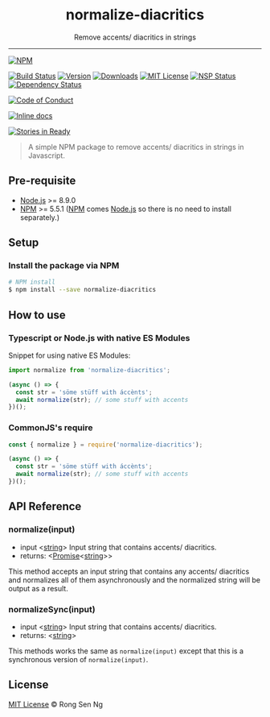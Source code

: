 <div align="center" style="text-align: center;">
  <h1 style="border-bottom: none;">normalize-diacritics</h1>

  <p>Remove accents/ diacritics in strings</p>
</div>

<hr />

[![NPM][nodei-badge]][nodei-url]

[![Build Status][travis-badge]][travis-url]
[![Version][version-badge]][version-url]
[![Downloads][downloads-badge]][downloads-url]
[![MIT License][mit-license-badge]][mit-license-url]
[![NSP Status][nsp-badge]][nsp-url]
[![Dependency Status][daviddm-badge]][daviddm-url]

[![Code of Conduct][coc-badge]][coc-url]

<!-- [![Codacy Badge][codacy-badge]][codacy-url] -->
[![Inline docs][inch-badge]][inch-url]
<!-- [![codebeat badge][codebeat-badge]][codebeat-url] -->

[![Stories in Ready][waffle-badge]][waffle-url]

> A simple NPM package to remove accents/ diacritics in strings in Javascript.

## Pre-requisite

- [Node.js][node-js-url] >= 8.9.0
- [NPM][npm-url] >= 5.5.1 ([NPM][npm-url] comes [Node.js][node-js-url] so there is no need to install separately.)

## Setup

### Install the package via NPM

```sh
# NPM install
$ npm install --save normalize-diacritics
```

## How to use

### Typescript or Node.js with native ES Modules

Snippet for using native ES Modules:

```ts
import normalize from 'normalize-diacritics';

(async () => {
  const str = 'söme stüff with áccènts';
  await normalize(str); // some stuff with accents
})();
```

### CommonJS's require

```js
const { normalize } = require('normalize-diacritics');

(async () => {
  const str = 'söme stüff with áccènts';
  await normalize(str); // some stuff with accents
})();
```

## API Reference

### normalize(input)

 - input <[string][string-mdn-url]> Input string that contains accents/ diacritics.
 - returns: <[Promise][promise-mdn-url]<[string][string-mdn-url]>>

This method accepts an input string that contains any accents/ diacritics and normalizes all of them asynchronously and the normalized string will be output as a result.

### normalizeSync(input)

 - input <[string][string-mdn-url]> Input string that contains accents/ diacritics.
 - returns: <[string][string-mdn-url]>

This methods works the same as `normalize(input)` except that this is a synchronous version of `normalize(input)`.

## License

[MIT License](http://motss.mit-license.org/) © Rong Sen Ng

[node-js-url]: https://nodejs.org
[npm-url]: https://www.npmjs.com
[node-releases-url]: https://nodejs.org/en/download/releases
[string-mdn-url]: https://developer.mozilla.org/en-US/docs/Web/JavaScript/Reference/Global_Objects/String
[promise-mdn-url]: https://developer.mozilla.org/en-US/docs/Web/JavaScript/Reference/Global_Objects/Promise



[nodei-badge]: https://nodei.co/npm/normalize-diacritics.png?downloads=true&downloadRank=true&stars=true

[travis-badge]: https://img.shields.io/travis/motss/normalize-diacritics.svg?style=flat-square

[version-badge]: https://img.shields.io/npm/v/normalize-diacritics.svg?style=flat-square
[downloads-badge]: https://img.shields.io/npm/dm/normalize-diacritics.svg?style=flat-square
[mit-license-badge]: https://img.shields.io/github/license/mashape/apistatus.svg?style=flat-square
[nsp-badge]: https://nodesecurity.io/orgs/motss/projects/92a9a3b3-c0c8-4172-917d-f1c7e0d5ef9f/badge
[daviddm-badge]: https://img.shields.io/david/expressjs/express.svg?style=flat-square

[coc-badge]: https://img.shields.io/badge/code%20of-conduct-ff69b4.svg?style=flat-square

[codacy-badge]: https://api.codacy.com/project/badge/Grade/c84a41b8422245058a8c1acd17fd7e23
[inch-badge]: http://inch-ci.org/github/motss/normalize-diacritics.svg?branch=master
[codebeat-badge]: https://codebeat.co/badges/8a0eb7c1-b944-41b1-ad87-5f0bd392873b

[waffle-badge]: https://badge.waffle.io/motss/normalize-diacritics.png?label=ready&title=Ready



[nodei-url]: https://nodei.co/npm/normalize-diacritics/

[travis-url]: https://travis-ci.org/motss/normalize-diacritics
[version-url]: https://npmjs.org/package/normalize-diacritics
[downloads-url]: http://www.npmtrends.com/normalize-diacritics
[mit-license-url]: https://github.com/motss/normalize-diacritics/blob/master/LICENSE
[nsp-url]: https://nodesecurity.io/orgs/motss/projects/02e1b52b-3dc8-4fcf-aa91-8676541b4348
[daviddm-url]: https://david-dm.org/motss/normalize-diacritics

[coc-url]: https://github.com/motss/normalize-diacritics/blob/master/CODE_OF_CONDUCT.md

[inch-url]: http://inch-ci.org/github/motss/normalize-diacritics

[waffle-url]: https://waffle.io/motss/normalize-diacritics?utm_source=badge
